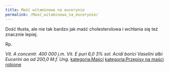 ```yaml
---
title: Maść witaminowa na eucerynie
permalink: /Maść_witaminowa_na_eucerynie/
---
```


Dość tłusta, ale nie tak bardzo jak maść cholesterolowa i wchłania się też znacznie lepiej.

Rp.

*Vit. A concentr. 400 000 j.m.*
*Vit. E puri 6,0*
*3% sol. Acidi borici*
*Vaselini albi*
*Eucerini aa ad 200,0*
*M.f. Ung.*
 [kategoria:Maści](/kategoria:Maści "wikilink") [kategoria:Przepisy na maści robione](/kategoria:Przepisy_na_maści_robione "wikilink")